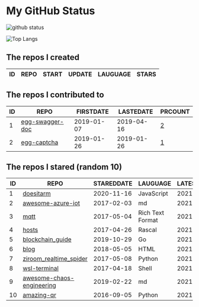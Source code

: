 # My GitHub Status

<img src="https://github-readme-stats-1.yihong0618.vercel.app/api?username=jc-lathander&show_icons=true&&&hide_title=true&count_private=true" alt="github status" />

![Top Langs](https://github-readme-stats-1.yihong0618.vercel.app/api/top-langs/?username=jc-lathander&layout=compact)

<!--START_SECTION:my_github-->
## The repos I created
| ID | REPO | START | UPDATE | LAUGUAGE | STARS |
|----|------|-------|--------|----------|-------|

## The repos I contributed to
| ID |                                REPO                                | FIRSTDATE  | LASTEDATE  |                                          PRCOUNT                                           |
|----|--------------------------------------------------------------------|------------|------------|--------------------------------------------------------------------------------------------|
|  1 | [egg-swagger-doc](https://github.com/Yanshijie-EL/egg-swagger-doc) | 2019-01-07 | 2019-04-16 | [2](https://github.com/Yanshijie-EL/egg-swagger-doc/pulls?q=is%3Apr+author%3Ajc-lathander) |
|  2 | [egg-captcha](https://github.com/Raoul1996/egg-captcha)            | 2019-01-26 | 2019-01-26 | [1](https://github.com/Raoul1996/egg-captcha/pulls?q=is%3Apr+author%3Ajc-lathander)        |

## The repos I stared (random 10)
| ID |                                        REPO                                         | STAREDDATE |     LAUGUAGE     | LATESTUPDATE |
|----|-------------------------------------------------------------------------------------|------------|------------------|--------------|
|  1 | [doesitarm](https://github.com/ThatGuySam/doesitarm)                                | 2020-11-16 | JavaScript       | 2021-11-11   |
|  2 | [awesome-azure-iot](https://github.com/formulahendry/awesome-azure-iot)             | 2017-02-03 | md               | 2021-10-08   |
|  3 | [mqtt](https://github.com/mcxiaoke/mqtt)                                            | 2017-05-04 | Rich Text Format | 2021-11-11   |
|  4 | [hosts](https://github.com/kelthuzadx/hosts)                                        | 2017-04-26 | Rascal           | 2021-11-11   |
|  5 | [blockchain_guide](https://github.com/yeasy/blockchain_guide)                       | 2019-10-29 | Go               | 2021-11-11   |
|  6 | [blog](https://github.com/xizhibei/blog)                                            | 2018-05-05 | HTML             | 2021-11-11   |
|  7 | [ziroom_realtime_spider](https://github.com/facert/ziroom_realtime_spider)          | 2017-05-08 | Python           | 2021-10-12   |
|  8 | [wsl-terminal](https://github.com/mskyaxl/wsl-terminal)                             | 2017-04-18 | Shell            | 2021-11-11   |
|  9 | [awesome-chaos-engineering](https://github.com/dastergon/awesome-chaos-engineering) | 2019-02-22 | md               | 2021-11-11   |
| 10 | [amazing-qr](https://github.com/x-hw/amazing-qr)                                    | 2016-09-05 | Python           | 2021-11-11   |

<!--END_SECTION:my_github-->
